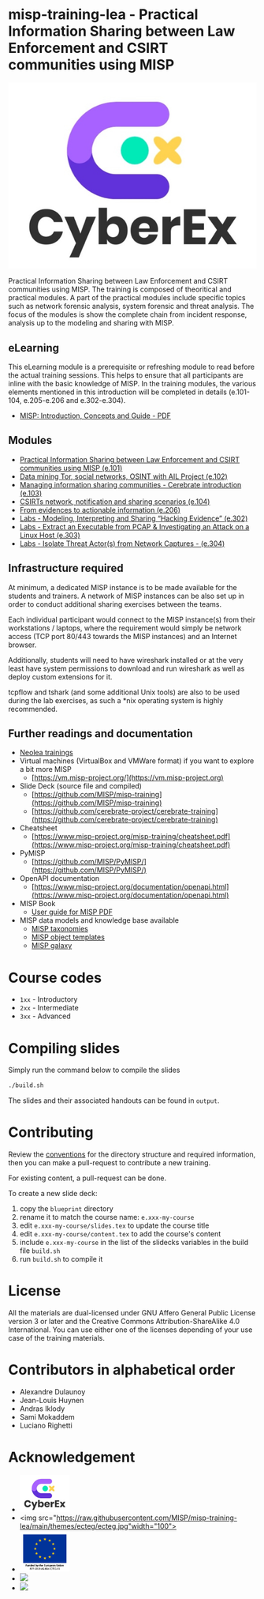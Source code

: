 # misp-training-lea - Practical Information Sharing between Law Enforcement and CSIRT communities using MISP

![](https://raw.githubusercontent.com/MISP/misp-training-lea/main/themes/ecteg/cyberex.jpg)

Practical Information Sharing between Law Enforcement and CSIRT communities using MISP. The training is composed of theoritical and practical modules. A part of the practical modules include specific topics such as network forensic analysis, system forensic and threat analysis. The focus of the modules is show the complete chain from incident response, analysis up to the modeling and sharing with MISP.

## eLearning

This eLearning module is a prerequisite or refreshing module to read before the actual training sessions. This helps to ensure that all participants are inline with the basic knowledge of MISP. In the training modules, the various elements mentioned in this introduction will be completed in details (e.101-104, e.205-e.206 and e.302-e.304).

- [MISP: Introduction, Concepts and Guide - PDF](https://github.com/MISP/misp-training-lea/raw/main/output/0_eLearning.pdf)

## Modules

- [Practical Information Sharing between Law Enforcement and CSIRT communities using MISP (e.101)](./e.101-practical-information-sharing-between-law-enforcement-and-csirt-communities-using-misp)
- [Data mining Tor, social networks, OSINT with AIL Project (e.102)](./e.102-data-mining-tor-social-networks-osint-with-ail-project)
- [Managing information sharing communities - Cerebrate introduction (e.103)](./e.103-managing-information-sharing-communities-cerebrate-introduction)
- [CSIRTs network, notification and sharing scenarios (e.104)](./e.104-csirts-network-notification-and-sharing-scenarios)
- [From evidences to actionable information (e.206)](./e.206-from-evidences-to-actionable-information/)
- [Labs - Modeling, Interpreting and Sharing “Hacking Evidence” (e.302)](./e.302-lab1-modeling-interpreting-and-sharing-hacking-evidence)
- [Labs - Extract an Executable from PCAP & Investigating an Attack on a Linux Host (e.303)](./e.303-lab2-encoding-information-and-sharing-it)
- [Labs - Isolate Threat Actor(s) from Network Captures - (e.304)](./e.304-lab3-encoding-information-and-sharing-it-2)

## Infrastructure required

At minimum, a dedicated MISP instance is to be made available for the students and trainers. A network of MISP instances can be also set up in order to conduct additional sharing exercises between the teams.

Each individual participant would connect to the MISP instance(s) from their workstations / laptops, where the requirement would simply be network access (TCP port 80/443 towards the MISP instances) and an Internet browser.

Additionally, students will need to have wireshark installed or at the very least have system permissions to download and run wireshark as well as deploy custom extensions for it.

tcpflow and tshark (and some additional Unix tools) are also to be used during the lab exercises, as such a \*nix operating system is highly recommended.

## Further readings and documentation

- [Neolea trainings](https://github.com/neolea/neolea-training-materials)
- Virtual machines (VirtualBox and VMWare format) if you want to explore a bit more MISP
    - [https://vm.misp-project.org/](https://vm.misp-project.org)
- Slide Deck (source file and compiled)
    - [https://github.com/MISP/misp-training](https://github.com/MISP/misp-training)
    - [https://github.com/cerebrate-project/cerebrate-training](https://github.com/cerebrate-project/cerebrate-training)
- Cheatsheet
    - [https://www.misp-project.org/misp-training/cheatsheet.pdf](https://www.misp-project.org/misp-training/cheatsheet.pdf)
- PyMISP
    - [https://github.com/MISP/PyMISP/](https://github.com/MISP/PyMISP/)
- OpenAPI documentation
    - [https://www.misp-project.org/documentation/openapi.html](https://www.misp-project.org/documentation/openapi.html)
- MISP Book
    - [User guide for MISP ](https://www.circl.lu/doc/misp/) [PDF](https://www.circl.lu/doc/misp/book.pdf)
- MISP data models and knowledge base available
    - [MISP taxonomies](www.misp-project.org/taxonomies.html)
    - [MISP object templates](https://www.misp-project.org/objects.html)
    - [MISP galaxy](https://www.misp-project.org/galaxy.html)

# Course codes

- `1xx` - Introductory
- `2xx` - Intermediate
- `3xx` - Advanced

# Compiling slides
Simply run the command below to compile the slides
```bash
./build.sh
```
The slides and their associated handouts can be found in `output`.

# Contributing

Review the [conventions](conventions.md) for the directory structure and required information, then you can make a pull-request to contribute a new training.

For existing content, a pull-request can be done.

To create a new slide deck:
1. copy the `blueprint` directory
2. rename it to match the course name: `e.xxx-my-course`
3. edit `e.xxx-my-course/slides.tex` to update the course title
4. edit `e.xxx-my-course/content.tex` to add the course's content
5. include `e.xxx-my-course` in the list of the slidecks variables in the build file `build.sh`
6. run `build.sh` to compile it

# License

All the materials are dual-licensed under GNU Affero General Public License version 3 or later and the Creative Commons Attribution-ShareAlike 4.0 International. You can use either one of the licenses depending of your use case of the training materials.

# Contributors in alphabetical order

- Alexandre Dulaunoy
- Jean-Louis Huynen
- Andras Iklody
- Sami Mokaddem
- Luciano Righetti

# Acknowledgement

- <img src="https://raw.githubusercontent.com/MISP/misp-training-lea/main/themes/ecteg/cyberex.jpg" width="100">
- <img src="https://raw.githubusercontent.com/MISP/misp-training-lea/main/themes/ecteg/ecteg.jpg"width="100">
- <img src="https://raw.githubusercontent.com/MISP/misp-training-lea/main/themes/ecteg/eu.png" width="100">
- <img src="https://raw.githubusercontent.com/MISP/MISP/2.4/INSTALL/logos/misp-logo.png" width="100">
- <img src="https://www.circl.lu/assets/images/logo.png" width="100">
